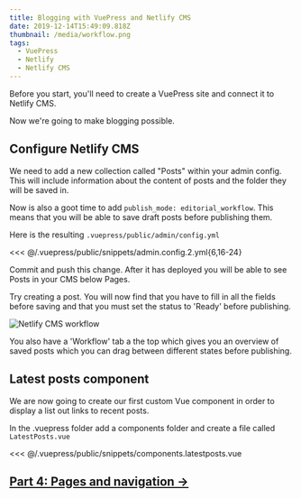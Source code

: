 ```yaml
---
title: Blogging with VuePress and Netlify CMS
date: 2019-12-14T15:49:09.818Z
thumbnail: /media/workflow.png
tags:
  - VuePress
  - Netlify
  - Netlify CMS
---
```


Before you start, you'll need to create a VuePress site and connect it to Netlify CMS.

Now we're going to make blogging possible.

## Configure Netlify CMS

We need to add a new collection called "Posts" within your admin config. This will include information about the content of posts and the folder they will be saved in.

Now is also a goot time to add `publish_mode: editorial_workflow`. This means that you will be able to save draft posts before publishing them.

Here is the resulting `.vuepress/public/admin/config.yml`

<<< @/.vuepress/public/snippets/admin.config.2.yml{6,16-24}

Commit and push this change. After it has deployed you will be able to see Posts in your CMS below Pages.

Try creating a post. You will now find that you have to fill in all the fields before saving and that you must set the status to 'Ready' before publishing.

![Netlify CMS workflow](/media/workflow.png)

You also have a 'Workflow' tab a the top which gives you an overview of saved posts which you can drag between different states before publishing.

## Latest posts component

We are now going to create our first custom Vue component in order to display a list out links to recent posts.

In the .vuepress folder add a components folder and create a file called `LatestPosts.vue`

<<< @/.vuepress/public/snippets/components.latestposts.vue

## [Part 4: Pages and navigation &rarr;](./blogging-with-vuepress-part-4.md)

